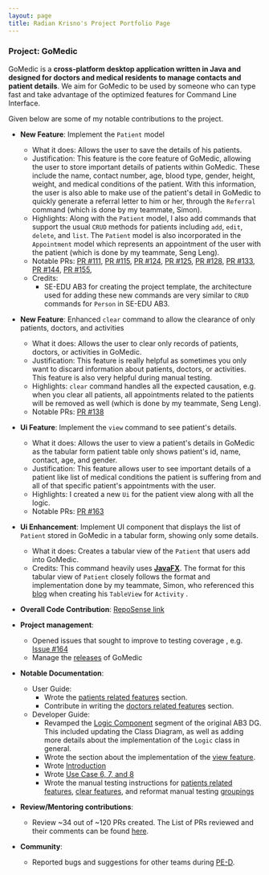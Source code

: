 ```yaml
---
layout: page
title: Radian Krisno's Project Portfolio Page
---
```


### Project: GoMedic

GoMedic is a **cross-platform desktop application written in Java and designed for doctors and medical residents to
manage contacts and patient details**. We aim for GoMedic to be used by someone who can type fast and take advantage of the
optimized features for Command Line Interface.

Given below are some of my notable contributions to the project.

* **New Feature**: Implement the `Patient` model
    * What it does: Allows the user to save the details of his patients.
    * Justification: This feature is the core feature of GoMedic, allowing the user to store important details of
      patients within GoMedic. These include the name, contact number, age, blood type, gender, height, weight, and medical conditions of the patient. With this information,
      the user is also able to make use of the patient's detail in GoMedic to quickly generate a referral letter to him or her,
      through the `Referral` command (which is done by my teammate, Simon).
    * Highlights: Along with the `Patient` model, I also add commands that support the usual `CRUD` methods for patients including
      `add`, `edit`, `delete`, and `list`. The `Patient` model is also incorporated in the `Appointment` model which represents an appointment
      of the user with the patient (which is done by my teammate, Seng Leng).
    * Notable PRs: [PR #111](https://github.com/AY2122S1-CS2103T-T15-1/tp/pull/111), [PR #115](https://github.com/AY2122S1-CS2103T-T15-1/tp/pull/115),
      [PR #124](https://github.com/AY2122S1-CS2103T-T15-1/tp/pull/124), [PR #125](https://github.com/AY2122S1-CS2103T-T15-1/tp/pull/125),
      [PR #128](https://github.com/AY2122S1-CS2103T-T15-1/tp/pull/128), [PR #133](https://github.com/AY2122S1-CS2103T-T15-1/tp/pull/133),
      [PR #144](https://github.com/AY2122S1-CS2103T-T15-1/tp/pull/144), [PR #155](https://github.com/AY2122S1-CS2103T-T15-1/tp/pull/155),
    * Credits:
        * SE-EDU AB3 for creating the project template, the architecture used for adding these new commands are very similar to `CRUD` commands for `Person` in SE-EDU AB3.

* **New Feature**: Enhanced `clear` command to allow the clearance of only patients, doctors, and activities
    * What it does: Allows the user to clear only records of patients, doctors, or activities in GoMedic.
    * Justification: This feature is really helpful as sometimes you only want to discard information about patients, doctors, or activities.
      This feature is also very helpful during manual testing.
    * Highlights: `clear` command handles all the expected causation, e.g. when you clear all patients, all appointments related to the patients will be removed as well (which is done by my teammate, Seng Leng).
    * Notable PRs: [PR #138](https://github.com/AY2122S1-CS2103T-T15-1/tp/pull/138)

* **Ui Feature**: Implement the `view` command to see patient's details.
    * What it does: Allows the user to view a patient's details in GoMedic as the tabular form patient table only shows patient's id, name, contact, age, and gender.
    * Justification: This feature allows user to see important details of a patient like list of medical conditions the patient is suffering from and all of that specific
      patient's appointments with the user.
    * Highlights: I created a new `Ui` for the patient view along with all the logic.
    * Notable PRs: [PR #163](https://github.com/AY2122S1-CS2103T-T15-1/tp/pull/163)

* **Ui Enhancement**: Implement UI component that displays the list of `Patient` stored in GoMedic in a tabular form, showing only some details.
    * What it does: Creates a tabular view of the `Patient` that users add into GoMedic.
    * Credits: This command heavily uses [**JavaFX**](https://docs.oracle.com/javafx/2/). The format for this
      tabular view of `Patient` closely follows the format and implementation done by my teammate, Simon,
      who referenced this [blog](http://tutorials.jenkov.com/javafx/tableview.html) when creating his `TableView` for `Activity` .

* **Overall Code Contribution**: [RepoSense link](https://nus-cs2103-ay2122s1.github.io/tp-dashboard/?search=&sort=groupTitle&sortWithin=title&since=2021-09-17&timeframe=commit&mergegroup=AY2122S1-CS2103-F09-1%2Ftp%5Bmaster%5D&groupSelect=groupByRepos&breakdown=false&tabOpen=true&tabType=authorship&tabAuthor=radiankrisno&tabRepo=AY2122S1-CS2103T-T15-1%2Ftp%5Bmaster%5D&authorshipIsMergeGroup=false&authorshipFileTypes=docs~functional-code~test-code&authorshipIsBinaryFileTypeChecked=false)

* **Project management**:
    * Opened issues that sought to improve to testing coverage , e.g. [Issue #164](https://github.com/AY2122S1-CS2103T-T15-1/tp/issues/164)
    * Manage the [releases](https://github.com/AY2122S1-CS2103T-T15-1/tp/releases) of GoMedic
    
* **Notable Documentation**:
    * User Guide:
        * Wrote the [patients related features](https://ay2122s1-cs2103t-t15-1.github.io/tp/UserGuide.html#31-patients-related-features) section.
        * Contribute in writing the [doctors related features](https://ay2122s1-cs2103t-t15-1.github.io/tp/UserGuide.html#32-doctors-related-features) section.
    * Developer Guide:
        * Revamped the [Logic Component](https://ay2122s1-cs2103t-t15-1.github.io/tp/DeveloperGuide.html#logic-component)
          segment of the original AB3 DG. This included updating the Class Diagram, as well as adding more details about the implementation of the `Logic` class in general.
        * Wrote the section about the implementation of the [view feature](https://ay2122s1-cs2103t-t15-1.github.io/tp/DeveloperGuide.html#view-feature).
        * Wrote [Introduction](https://ay2122s1-cs2103t-t15-1.github.io/tp/DeveloperGuide.html#introduction)
        * Wrote [Use Case 6, 7, and 8](https://ay2122s1-cs2103t-t15-1.github.io/tp/DeveloperGuide.html#use-cases)
        * Wrote the manual testing instructions for [patients related features](https://ay2122s1-cs2103t-t15-1.github.io/tp/DeveloperGuide.html#viewing-a-patient), [clear features](https://ay2122s1-cs2103t-t15-1.github.io/tp/DeveloperGuide.html#clearing-records-in-gomedic), and reformat manual testing [groupings](https://ay2122s1-cs2103t-t15-1.github.io/tp/DeveloperGuide.html#appendix-instructions-for-manual-testing)

* **Review/Mentoring contributions**:
    * Review ~34 out of ~120 PRs created. The List of PRs reviewed and their comments can be found [here](https://github.com/AY2122S1-CS2103T-T15-1/tp/pulls?q=is%3Apr+reviewed-by%3Aradiankrisno).

* **Community**:
    * Reported bugs and suggestions for other teams during [PE-D](https://github.com/radiankrisno/ped).
